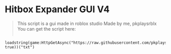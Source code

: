 # Hitbox Expander GUI V4

> This script is a gui made in roblox studio
> Made by me, pkplaysrblx
> You can get the script here:
> ```
    loadstring(game:HttpGetAsync("https://raw.githubusercontent.com/pkplaysrblx/hitbox/main/script.txt", true))("txt")
   ```
